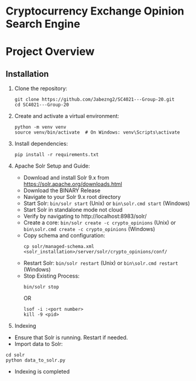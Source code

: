 # Cryptocurrency Exchange Opinion Search Engine

# Project Overview

## Installation

1. Clone the repository:
   ```
   git clone https://github.com/Jabezng2/SC4021---Group-20.git
   cd SC4021---Group-20
   ```

2. Create and activate a virtual environment:
   ```
   python -m venv venv
   source venv/bin/activate  # On Windows: venv\Scripts\activate
   ```

3. Install dependencies:
   ```
   pip install -r requirements.txt
   ```

4. Apache Solr Setup and Guide:
   - Download and install Solr 9.x from https://solr.apache.org/downloads.html
   - Download the BINARY Release
   - Navigate to your Solr 9.x root directory
   - Start Solr: `bin/solr start` (Unix) or `bin\solr.cmd start` (Windows)
   - Start Solr in standalone mode not cloud
   - Verify by navigating to http://localhost:8983/solr/
   - Create a core: `bin/solr create -c crypto_opinions` (Unix) or `bin\solr.cmd create -c crypto_opinions` (Windows)
   - Copy schema and configuration:
     ```
     cp solr/managed-schema.xml <solr_installation>/server/solr/crypto_opinions/conf/
     ```
   - Restart Solr: `bin/solr restart` (Unix) or `bin\solr.cmd restart` (Windows)
   - Stop Existing Process:
     ```
     bin/solr stop
     ```
     OR
     ```
     lsof -i :<port number>
     kill -9 <pid>
     ```

5. Indexing
- Ensure that Solr is running. Restart if needed.
- Import data to Solr:
```
cd solr
python data_to_solr.py
```
- Indexing is completed